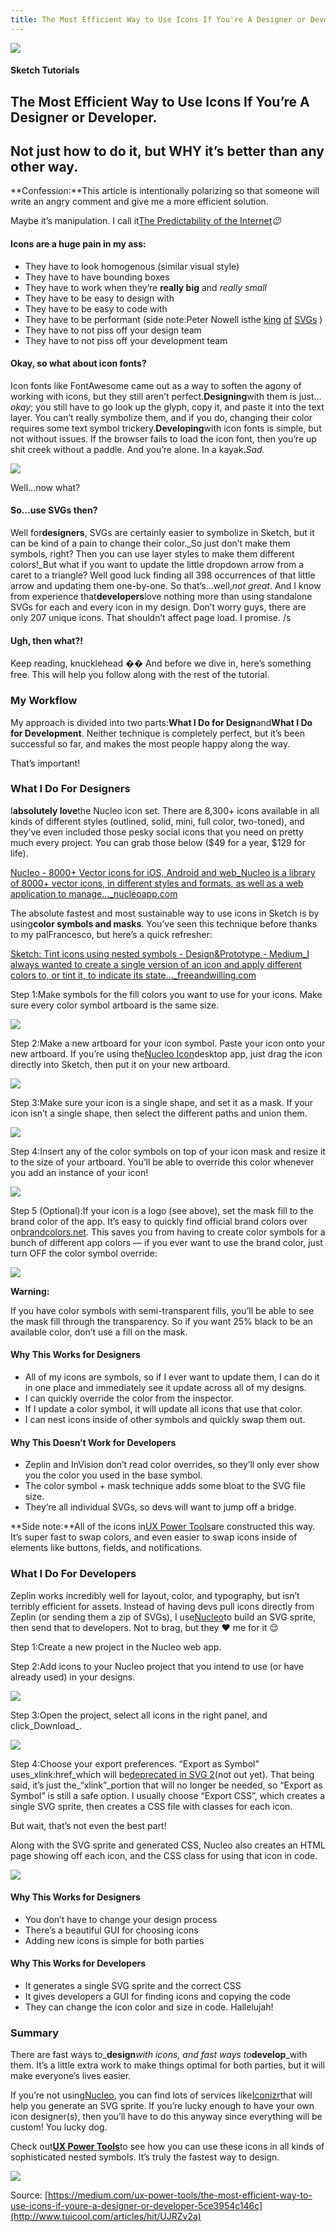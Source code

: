 ```yaml
---
title: The Most Efficient Way to Use Icons If You're A Designer or Developer.
---
```


![](http://img1.tuicool.com/bmea222.png!web)

#### Sketch Tutorials

## The Most Efficient Way to Use Icons If You’re A Designer or Developer.

## Not just how to do it, but WHY it’s better than any other way.

**Confession:**This article is intentionally polarizing so that someone will write an angry comment and give me a more efficient solution.

Maybe it’s manipulation. I call it[The Predictability of the Internet](https://en.wikipedia.org/wiki/Ward_Cunningham#Cunningham.27s_Law)_:wink:_

#### Icons are a huge pain in my ass:

* They have to look homogenous \(similar visual style\)
* They have to have bounding boxes
* They have to work when they’re
  **really big**
  and
  _really small_
* They have to be easy to design with
* They have to be easy to code with
* They have to be performant \(side note:Peter Nowell isthe
  [king](https://medium.com/sketch-app-sources/how-designers-should-think-about-svg-b2b92efc4d77)
  [of](https://medium.com/@pnowelldesign/stuff-at-the-top-of-an-svg-f3ad198eb54e)
  [SVGs](https://medium.com/sketch-app-sources/svgito-little-optimizations-for-svgs-22114af9fdc9)
  \)
* They have to not piss off your design team
* They have to not piss off your development team

#### Okay, so what about icon fonts?

Icon fonts like FontAwesome came out as a way to soften the agony of working with icons, but they still aren’t perfect.**Designing**with them is just…_okay_; you still have to go look up the glyph, copy it, and paste it into the text layer. You can’t really symbolize them, and if you do, changing their color requires some text symbol trickery.**Developing**with icon fonts is simple, but not without issues. If the browser fails to load the icon font, then you’re up shit creek without a paddle. And you’re alone. In a kayak._Sad._

![](http://img0.tuicool.com/V7nami.png!web)

Well…now what?

#### So…use SVGs then?

Well for**designers**, SVGs are certainly easier to symbolize in Sketch, but it can be kind of a pain to change their color._So just don’t make them symbols, right? Then you can use layer styles to make them different colors!_But what if you want to update the little dropdown arrow from a caret to a triangle? Well good luck finding all 398 occurrences of that little arrow and updating them one-by-one. So that’s…well,_not great_. And I know from experience that**developers**love nothing more than using standalone SVGs for each and every icon in my design. Don’t worry guys, there are only 207 unique icons. That shouldn’t affect page load. I promise. /s

#### Ugh, then what?!

Keep reading, knucklehead �� And before we dive in, here’s something free. This will help you follow along with the rest of the tutorial.

### My Workflow

My approach is divided into two parts:**What I Do for Design**and**What I Do for Development**. Neither technique is completely perfect, but it’s been successful so far, and makes the most people happy along the way.

That’s important!

### What I Do For Designers

I**absolutely love**the Nucleo icon set. There are 8,300+ icons available in all kinds of different styles \(outlined, solid, mini, full color, two-toned\), and they’ve even included those pesky social icons that you need on pretty much every project. You can grab those below \($49 for a year, $129 for life\).

[Nucleo - 8000+ Vector icons for iOS, Android and web_Nucleo is a library of 8000+ vector icons, in different styles and formats, as well as a web application to manage…_nucleoapp.com](https://nucleoapp.com/?ref=cmbeck82)

The absolute fastest and most sustainable way to use icons in Sketch is by using**color symbols and masks**. You’ve seen this technique before thanks to my palFrancesco, but here’s a quick refresher:

[Sketch: Tint icons using nested symbols - Design&Prototype - Medium_I always wanted to create a single version of an icon and apply different colors to, or tint it, to indicate its state…_freeandwilling.com](https://freeandwilling.com/fbmore?go=Sketch-Tint-Icons-Using-Nested-Symbols-UX-PowerTools)

Step 1:Make symbols for the fill colors you want to use for your icons. Make sure every color symbol artboard is the same size.

![](http://img2.tuicool.com/yMfyi2v.png!web)

Step 2:Make a new artboard for your icon symbol. Paste your icon onto your new artboard. If you’re using the[Nucleo Icon](https://freeandwilling.com/Jon?go=icon-article-nucleo)desktop app, just drag the icon directly into Sketch, then put it on your new artboard.

![](http://img1.tuicool.com/rYzeMjy.gif)

Step 3:Make sure your icon is a single shape, and set it as a mask. If your icon isn’t a single shape, then select the different paths and union them.

![](http://img0.tuicool.com/AbmUZ3f.png!web)

Step 4:Insert any of the color symbols on top of your icon mask and resize it to the size of your artboard. You’ll be able to override this color whenever you add an instance of your icon!

![](http://img2.tuicool.com/qERrQzN.png!web)

Step 5 \(Optional\):If your icon is a logo \(see above\), set the mask fill to the brand color of the app. It’s easy to quickly find official brand colors over on[brandcolors.net](https://brandcolors.net/). This saves you from having to create color symbols for a bunch of different app colors — if you ever want to use the brand color, just turn OFF the color symbol override:

![](http://img1.tuicool.com/mEf22ai.gif)

**Warning:**

If you have color symbols with semi-transparent fills, you’ll be able to see the mask fill through the transparency. So if you want 25% black to be an available color, don’t use a fill on the mask.

#### Why This Works for Designers

* All of my icons are symbols, so if I ever want to update them, I can do it in one place and immediately see it update across all of my designs.
* I can quickly override the color from the inspector.
* If I update a color symbol, it will update all icons that use that color.
* I can nest icons inside of other symbols and quickly swap them out.

#### Why This Doesn’t Work for Developers

* Zeplin and InVision don’t read color overrides, so they’ll only ever show you the color you used in the base symbol.
* The color symbol + mask technique adds some bloat to the SVG file size.
* They’re all individual SVGs, so devs will want to jump off a bridge.

**Side note:**All of the icons in[UX Power Tools](https://www.uxpower.tools/)are constructed this way. It’s super fast to swap colors, and even easier to swap icons inside of elements like buttons, fields, and notifications.

### What I Do For Developers

Zeplin works incredibly well for layout, color, and typography, but isn’t terribly efficient for assets. Instead of having devs pull icons directly from Zeplin \(or sending them a zip of SVGs\), I use[Nucleo](https://freeandwilling.com/Jon?go=icon-article-nucleo)to build an SVG sprite, then send that to developers. Not to brag, but they :heart: me for it :relieved:

Step 1:Create a new project in the Nucleo web app.

Step 2:Add icons to your Nucleo project that you intend to use \(or have already used\) in your designs.

![](http://img2.tuicool.com/qEN7bi7.png!web)

Step 3:Open the project, select all icons in the right panel, and click_Download_.

![](http://img0.tuicool.com/vUFFRvY.png!web)

Step 4:Choose your export preferences. “Export as Symbol” uses_xlink:href_which will be[deprecated in SVG 2](https://developer.mozilla.org/en-US/docs/Web/SVG/Attribute/xlink:href)\(not out yet\). That being said, it’s just the_“xlink”_portion that will no longer be needed, so “Export as Symbol” is still a safe option. I usually choose “Export CSS”, which creates a single SVG sprite, then creates a CSS file with classes for each icon.

But wait, that’s not even the best part!

Along with the SVG sprite and generated CSS, Nucleo also creates an HTML page showing off each icon, and the CSS class for using that icon in code.

![](http://img0.tuicool.com/qUFNB3E.png!web)

#### Why This Works for Designers

* You don’t have to change your design process
* There’s a beautiful GUI for choosing icons
* Adding new icons is simple for both parties

#### Why This Works for Developers

* It generates a single SVG sprite and the correct CSS
* It gives developers a GUI for finding icons and copying the code
* They can change the icon color and size in code. Hallelujah!

### Summary

There are fast ways to_**design**_with icons, and fast ways to_**develop**_with them. It’s a little extra work to make things optimal for both parties, but it will make everyone’s lives easier.

If you’re not using[Nucleo](https://freeandwilling.com/Jon?go=icon-article-nucleo), you can find lots of services like[Iconizr](https://iconizr.com/)that will help you generate an SVG sprite. If you’re lucky enough to have your own icon designer\(s\), then you’ll have to do this anyway since everything will be custom! You lucky dog.

Check out[**UX Power Tools**](https://www.uxpower.tools/)to see how you can use these icons in all kinds of sophisticated nested symbols. It’s truly the fastest way to design.

![](http://img1.tuicool.com/3ArEv2r.png!web)



Source: [https://medium.com/ux-power-tools/the-most-efficient-way-to-use-icons-if-youre-a-designer-or-developer-5ce3954c146c](http://www.tuicool.com/articles/hit/UJRZv2a)

  


